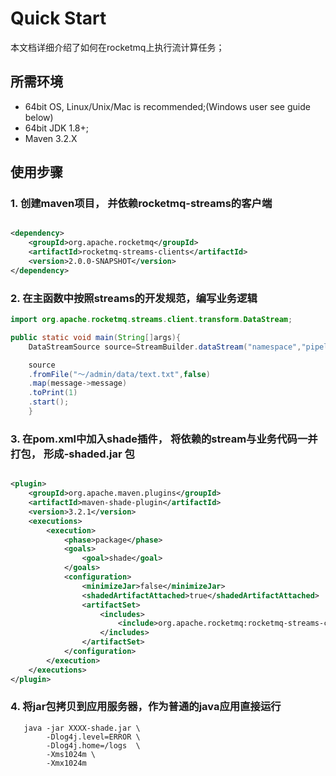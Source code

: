 # Quick Start

本文档详细介绍了如何在rocketmq上执行流计算任务；

## 所需环境

+ 64bit OS, Linux/Unix/Mac is recommended;(Windows user see guide below)
+ 64bit JDK 1.8+;
+ Maven 3.2.X

## 使用步骤

### 1. 创建maven项目， 并依赖rocketmq-streams的客户端

```xml

<dependency>
    <groupId>org.apache.rocketmq</groupId>
    <artifactId>rocketmq-streams-clients</artifactId>
    <version>2.0.0-SNAPSHOT</version>
</dependency>
```

### 2. 在主函数中按照streams的开发规范，编写业务逻辑

```java
import org.apache.rocketmq.streams.client.transform.DataStream;

public static void main(String[]args){
    DataStreamSource source=StreamBuilder.dataStream("namespace","pipeline");

    source
    .fromFile("～/admin/data/text.txt",false)
    .map(message->message)
    .toPrint(1)
    .start();
    }
```

### 3. 在pom.xml中加入shade插件， 将依赖的stream与业务代码一并打包， 形成-shaded.jar 包

```xml

<plugin>
    <groupId>org.apache.maven.plugins</groupId>
    <artifactId>maven-shade-plugin</artifactId>
    <version>3.2.1</version>
    <executions>
        <execution>
            <phase>package</phase>
            <goals>
                <goal>shade</goal>
            </goals>
            <configuration>
                <minimizeJar>false</minimizeJar>
                <shadedArtifactAttached>true</shadedArtifactAttached>
                <artifactSet>
                    <includes>
                        <include>org.apache.rocketmq:rocketmq-streams-clients</include>
                    </includes>
                </artifactSet>
            </configuration>
        </execution>
    </executions>
</plugin>

```

### 4. 将jar包拷贝到应用服务器，作为普通的java应用直接运行

```
   java -jar XXXX-shade.jar \ 
        -Dlog4j.level=ERROR \
        -Dlog4j.home=/logs  \
        -Xms1024m \
        -Xmx1024m 
```




